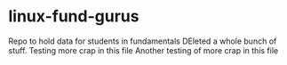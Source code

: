 # linux-fund-gurus
Repo to hold data for students in fundamentals
DEleted a whole bunch of stuff.
Testing more crap in this file
Another testing of more crap in this file

